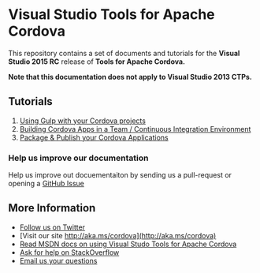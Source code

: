 # Visual Studio Tools for Apache Cordova
This repository contains a set of documents and tutorials for the **Visual Studio 2015 RC** release of **Tools for Apache Cordova.**

**Note that this documentation does not apply to Visual Studio 2013 CTPs.**

## Tutorials
1. [Using Gulp with your Cordova projects](./tutorial-gulp)
1. [Building Cordova Apps in a Team / Continuous Integration Environment](./tutorial-team-build)
1. [Package & Publish your Cordova Applications](./tutorial-package-publish)


### Help us improve our documentation
Help us improve out docuementaiton by sending us a pull-request or opening a [GitHub Issue](https://github.com/Microsoft/cordova-docs/issues/new)

## More Information
* [Follow us on Twitter](https://twitter.com/VSCordovaTools)
* [Visit our site http://aka.ms/cordova](http://aka.ms/cordova)
* [Read MSDN docs on using Visual Studo Tools for Apache Cordova](http://go.microsoft.com/fwlink/?LinkID=397716)
* [Ask for help on StackOverflow](http://stackoverflow.com/questions/tagged/visual-studio-cordova)
* [Email us your questions](mailto://multidevicehybridapp@microsoft.com)
